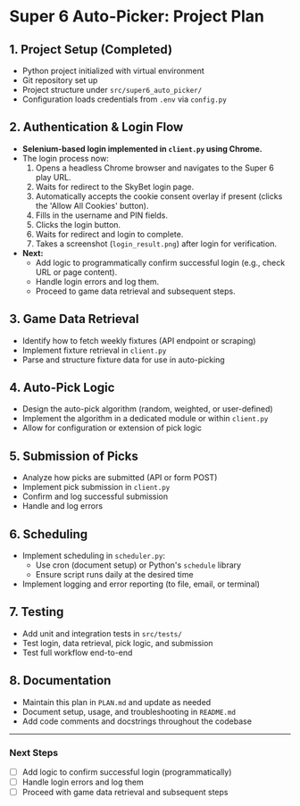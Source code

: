 # Super 6 Auto-Picker: Project Plan

## 1. Project Setup (Completed)
- Python project initialized with virtual environment
- Git repository set up
- Project structure under `src/super6_auto_picker/`
- Configuration loads credentials from `.env` via `config.py`

## 2. Authentication & Login Flow
- **Selenium-based login implemented in `client.py` using Chrome.**
- The login process now:
  1. Opens a headless Chrome browser and navigates to the Super 6 play URL.
  2. Waits for redirect to the SkyBet login page.
  3. Automatically accepts the cookie consent overlay if present (clicks the 'Allow All Cookies' button).
  4. Fills in the username and PIN fields.
  5. Clicks the login button.
  6. Waits for redirect and login to complete.
  7. Takes a screenshot (`login_result.png`) after login for verification.
- **Next:**
  - Add logic to programmatically confirm successful login (e.g., check URL or page content).
  - Handle login errors and log them.
  - Proceed to game data retrieval and subsequent steps.

## 3. Game Data Retrieval
- Identify how to fetch weekly fixtures (API endpoint or scraping)
- Implement fixture retrieval in `client.py`
- Parse and structure fixture data for use in auto-picking

## 4. Auto-Pick Logic
- Design the auto-pick algorithm (random, weighted, or user-defined)
- Implement the algorithm in a dedicated module or within `client.py`
- Allow for configuration or extension of pick logic

## 5. Submission of Picks
- Analyze how picks are submitted (API or form POST)
- Implement pick submission in `client.py`
- Confirm and log successful submission
- Handle and log errors

## 6. Scheduling
- Implement scheduling in `scheduler.py`:
  - Use cron (document setup) or Python's `schedule` library
  - Ensure script runs daily at the desired time
- Implement logging and error reporting (to file, email, or terminal)

## 7. Testing
- Add unit and integration tests in `src/tests/`
- Test login, data retrieval, pick logic, and submission
- Test full workflow end-to-end

## 8. Documentation
- Maintain this plan in `PLAN.md` and update as needed
- Document setup, usage, and troubleshooting in `README.md`
- Add code comments and docstrings throughout the codebase

---

### Next Steps
- [ ] Add logic to confirm successful login (programmatically)
- [ ] Handle login errors and log them
- [ ] Proceed with game data retrieval and subsequent steps 